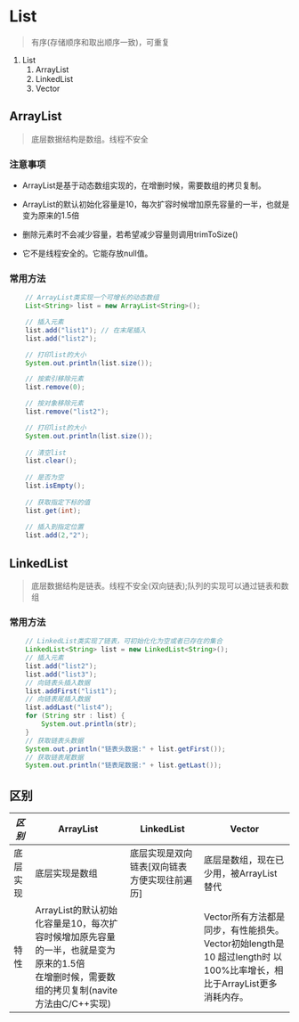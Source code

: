 # List

> 有序(存储顺序和取出顺序一致)，可重复

1. List
   1. ArrayList
   2. LinkedList
   3. Vector 

## ArrayList

> 底层数据结构是数组。线程不安全

### 注意事项

- ArrayList是基于动态数组实现的，在增删时候，需要数组的拷贝复制。

- ArrayList的默认初始化容量是10，每次扩容时候增加原先容量的一半，也就是变为原来的1.5倍

- 删除元素时不会减少容量，若希望减少容量则调用trimToSize()

- 它不是线程安全的。它能存放null值。

### 常用方法

```java
    // ArrayList类实现一个可增长的动态数组
    List<String> list = new ArrayList<String>();

    // 插入元素
    list.add("list1"); // 在末尾插入
    list.add("list2");

    // 打印list的大小
    System.out.println(list.size());

    // 按索引移除元素
    list.remove(0);

    // 按对象移除元素
    list.remove("list2");

    // 打印list的大小
    System.out.println(list.size());
    
    // 清空list
    list.clear();
    
    // 是否为空
    list.isEmpty();
    
    // 获取指定下标的值
    list.get(int);
  
    // 插入到指定位置
    list.add(2,"2");

```

## LinkedList

> 底层数据结构是链表。线程不安全(双向链表);队列的实现可以通过链表和数组


### 常用方法

```java
    // LinkedList类实现了链表，可初始化化为空或者已存在的集合
    LinkedList<String> list = new LinkedList<String>();
    // 插入元素
    list.add("list2");
    list.add("list3");
    // 向链表头插入数据
    list.addFirst("list1");
    // 向链表尾插入数据
    list.addLast("list4");
    for (String str : list) {
        System.out.println(str);
    }
    // 获取链表头数据
    System.out.println("链表头数据:" + list.getFirst());
    // 获取链表尾数据
    System.out.println("链表尾数据:" + list.getLast());
```
## 区别

*区别* | ArrayList | LinkedList | Vector
---|---|---|---
底层实现 | 底层实现是数组 | 底层实现是双向链表[双向链表方便实现往前遍历] | 底层是数组，现在已少用，被ArrayList替代
特性 | ArrayList的默认初始化容量是10，每次扩容时候增加原先容量的一半，也就是变为原来的1.5倍</br>在增删时候，需要数组的拷贝复制(navite 方法由C/C++实现) | |Vector所有方法都是同步，有性能损失。</br>Vector初始length是10 超过length时 以100%比率增长，相比于ArrayList更多消耗内存。

